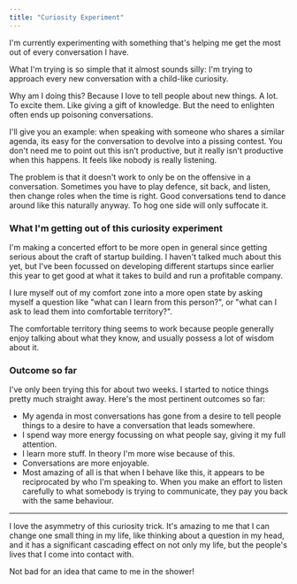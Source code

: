 ```yaml
---
title: "Curiosity Experiment"
---
```


I'm currently experimenting with something that's helping me get the most out of every conversation I have. 

What I'm trying is so simple that it almost sounds silly: I'm trying to approach every new conversation with a child-like curiosity.

Why am I doing this? Because I love to tell people about new things. A lot. To excite them. Like giving a gift of knowledge. But the need to enlighten often ends up poisoning conversations.

I'll give you an example: when speaking with someone who shares a similar agenda, its easy for the conversation to devolve into a pissing contest. You don't need me to point out this isn't productive, but it really isn't productive when this happens. It feels like nobody is really listening. 

The problem is that it doesn't work to only be on the offensive in a conversation. Sometimes you have to play defence, sit back, and listen, then change roles when the time is right. Good conversations tend to dance around like this naturally anyway. To hog one side will only suffocate it.

### What I'm getting out of this curiosity experiment
I'm making a concerted effort to be more open in general since getting serious about the craft of startup building. I haven't talked much about this yet, but I've been focussed on developing different startups since earlier this year to get good at what it takes to build and run a profitable company.

I lure myself out of my comfort zone into a more open state by asking myself a question like "what can I learn from this person?", or "what can I ask to lead them into comfortable territory?".

The comfortable territory thing seems to work because people generally enjoy talking about what they know, and usually possess a lot of wisdom about it.

### Outcome so far
I've only been trying this for about two weeks. I started to notice things pretty much straight away. Here's the most pertinent outcomes so far:

- My agenda in most conversations has gone from a desire to tell people things to a desire to have a conversation that leads somewhere. 
- I spend way more energy focussing on what people say, giving it my full attention.
- I learn more stuff. In theory I'm more wise because of this.
- Conversations are more enjoyable.
- Most amazing of all is that when I behave like this, it appears to be reciprocated by who I'm speaking to. When you make an effort to listen carefully to what somebody is trying to communicate, they pay you back with the same behaviour. 

---

I love the asymmetry of this curiosity trick. It's amazing to me that I can change one small thing in my life, like thinking about a question in my head, and it has a significant cascading effect on not only my life, but the people's lives that I come into contact with.

Not bad for an idea that came to me in the shower!